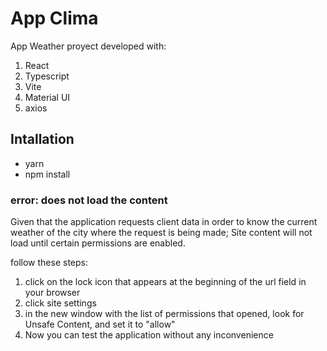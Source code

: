 # App Clima 

App Weather proyect developed with:

1. React
2. Typescript
3. Vite
4. Material UI
5. axios

## Intallation

- yarn
- npm install

### error: does not load the content

Given that the application requests client data in order to know the current weather of the city where the request is being made; Site content will not load until certain permissions are enabled.

follow these steps:

1. click on the lock icon that appears at the beginning of the url field in your browser
2. click site settings
3. in the new window with the list of permissions that opened, look for Unsafe Content, and set it to "allow"
4. Now you can test the application without any inconvenience


